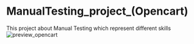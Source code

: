 # ManualTesting_project_(Opencart)
This project about Manual Testing which represent different skills 
![preview_opencart](https://github.com/user-attachments/assets/afcf9a59-5202-4060-a2fb-5148e11c269d)
